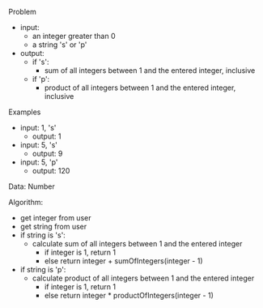 Problem
- input:
  - an integer greater than 0
  - a string 's' or 'p'
- output:
  - if 's':
    - sum of all integers between 1 and the entered integer, inclusive
  - if 'p':
    - product of all integers between 1 and the entered integer, inclusive

Examples
  - input: 1, 's'
    - output: 1
  - input: 5, 's'
    - output: 9
  - input: 5, 'p'
    - output: 120

Data: Number

Algorithm:
  - get integer from user
  - get string from user
  - if string is 's':
    - calculate sum of all integers between 1 and the entered integer
      - if integer is 1, return 1
      - else return integer + sumOfIntegers(integer - 1)
  - if string is 'p':
    - calculate product of all integers between 1 and the entered integer
      - if integer is 1, return 1
      - else return integer * productOfIntegers(integer - 1)

